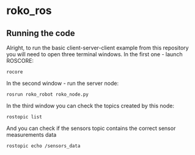 # roko_ros

## Running the code
Alright, to run the basic client-server-client example from this repository you will need to open three terminal windows.
In the first one - launch ROSCORE:
```
rocore
```
In the second window - run the server node:
```
rosrun roko_robot roko_node.py
```
In the third window you can check the topics created by this node:
```
rostopic list
```
And you can check if the sensors topic contains the correct sensor measurements data
```
rostopic echo /sensors_data
```
